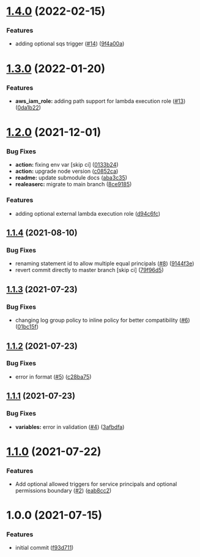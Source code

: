 # [1.4.0](https://github.com/nuvibit/terraform-aws-lambda/compare/1.3.0...1.4.0) (2022-02-15)


### Features

* adding optional sqs trigger ([#14](https://github.com/nuvibit/terraform-aws-lambda/issues/14)) ([9f4a00a](https://github.com/nuvibit/terraform-aws-lambda/commit/9f4a00ac66e1c89e43cfa670c067fbfd6c209e63))

# [1.3.0](https://github.com/nuvibit/terraform-aws-lambda/compare/1.2.0...1.3.0) (2022-01-20)


### Features

* **aws_iam_role:** adding path support for lambda execution role ([#13](https://github.com/nuvibit/terraform-aws-lambda/issues/13)) ([0da1b22](https://github.com/nuvibit/terraform-aws-lambda/commit/0da1b2252c54974dae823dee459334524a7b5e13))

# [1.2.0](https://github.com/nuvibit/terraform-aws-lambda/compare/1.1.4...1.2.0) (2021-12-01)


### Bug Fixes

* **action:** fixing env var [skip ci] ([0133b24](https://github.com/nuvibit/terraform-aws-lambda/commit/0133b2484fbc2f35ba6bc8005e05b841de65679a))
* **action:** upgrade node version ([c0852ca](https://github.com/nuvibit/terraform-aws-lambda/commit/c0852cacb31bed945bc80b0ba24cfd5c2ddf7a91))
* **readme:** update submodule docs ([aba3c35](https://github.com/nuvibit/terraform-aws-lambda/commit/aba3c35cdc0484f14aa8d22ab91a894e8a517946))
* **realeaserc:** migrate to main branch ([8ce9185](https://github.com/nuvibit/terraform-aws-lambda/commit/8ce918524de1e3ade8f8da7bcc4e7aab0fb8f3b2))


### Features

* adding optional external lambda execution role ([d94c6fc](https://github.com/nuvibit/terraform-aws-lambda/commit/d94c6fc88e190474fd6ff3be7dfee65390342aa2))

## [1.1.4](https://github.com/nuvibit/terraform-aws-lambda/compare/1.1.3...1.1.4) (2021-08-10)


### Bug Fixes

* renaming statement id to allow multiple equal principals ([#8](https://github.com/nuvibit/terraform-aws-lambda/issues/8)) ([9144f3e](https://github.com/nuvibit/terraform-aws-lambda/commit/9144f3e07c15af20c440e3378d613dc3b129b6f8))
* revert commit directly to master branch [skip ci] ([79f96d5](https://github.com/nuvibit/terraform-aws-lambda/commit/79f96d576b94624856d36b1fd5696f1ee235f50e))

## [1.1.3](https://github.com/nuvibit/terraform-aws-lambda/compare/1.1.2...1.1.3) (2021-07-23)


### Bug Fixes

* changing log group policy to inline policy for better compatibility ([#6](https://github.com/nuvibit/terraform-aws-lambda/issues/6)) ([01bc15f](https://github.com/nuvibit/terraform-aws-lambda/commit/01bc15f892ec08e95c171a55a069c5997aa43e3e))

## [1.1.2](https://github.com/nuvibit/terraform-aws-lambda/compare/1.1.1...1.1.2) (2021-07-23)


### Bug Fixes

* error in format ([#5](https://github.com/nuvibit/terraform-aws-lambda/issues/5)) ([c28ba75](https://github.com/nuvibit/terraform-aws-lambda/commit/c28ba75e68d31d15c74e251dd4f950217e4c0d8c))

## [1.1.1](https://github.com/nuvibit/terraform-aws-lambda/compare/1.1.0...1.1.1) (2021-07-23)


### Bug Fixes

* **variables:** error in validation ([#4](https://github.com/nuvibit/terraform-aws-lambda/issues/4)) ([3afbdfa](https://github.com/nuvibit/terraform-aws-lambda/commit/3afbdfa355dc2dcdec5e737ab97d6f412b5968ee))

# [1.1.0](https://github.com/nuvibit/terraform-aws-lambda/compare/1.0.0...1.1.0) (2021-07-22)


### Features

* Add optional allowed triggers for service principals and optional permissions boundary ([#2](https://github.com/nuvibit/terraform-aws-lambda/issues/2)) ([eab8cc2](https://github.com/nuvibit/terraform-aws-lambda/commit/eab8cc283339645ee031aeb3c25980ac8203e51e))

# 1.0.0 (2021-07-15)


### Features

* initial commit ([f93d711](https://github.com/nuvibit/terraform-aws-lambda/commit/f93d711cc5fb658f81240034df2dadd9f8994767))

